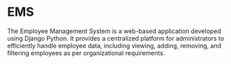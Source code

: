 # EMS
The Employee Management System is a web-based application developed using Django Python. It provides a centralized platform for administrators to efficiently handle employee data, including viewing, adding, removing, and filtering employees as per organizational requirements.
